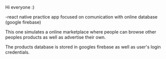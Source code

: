 Hi everyone :)

-react native practice app focused on comunication with online database (google firebase)

This one simulates a online marketplace where people can browse other peoples products as well as advertise their own.

The products database is stored in googles firebase as well as user's login credentials.